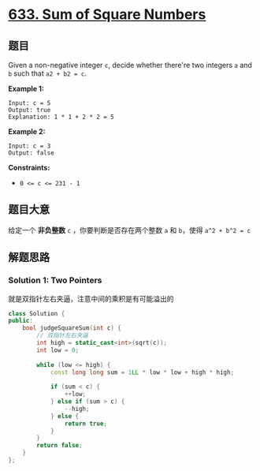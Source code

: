# [633. Sum of Square Numbers](https://leetcode.com/problems/sum-of-square-numbers/)

## 题目

Given a non-negative integer `c`, decide whether there're two integers `a` and `b` such that `a2 + b2 = c`.

 

**Example 1:**

```
Input: c = 5
Output: true
Explanation: 1 * 1 + 2 * 2 = 5
```

**Example 2:**

```
Input: c = 3
Output: false
```

 

**Constraints:**

- `0 <= c <= 231 - 1`

## 题目大意

给定一个 **非负整数** `c` ，你要判断是否存在两个整数 `a` 和 `b`，使得 `a^2 + b^2 = c`


## 解题思路



### Solution 1: Two Pointers

就是双指针左右夹逼，注意中间的乘积是有可能溢出的

````c++
class Solution {
public:
    bool judgeSquareSum(int c) {
        // 双指针左右夹逼
        int high = static_cast<int>(sqrt(c));
        int low = 0;
        
        while (low <= high) {
            const long long sum = 1LL * low * low + high * high;
            
            if (sum < c) {
                ++low;
            } else if (sum > c) {
                --high;
            } else {
                return true;
            }
        }
        return false;
    }
};
````
